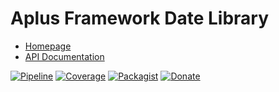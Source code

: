# Aplus Framework Date Library

- [Homepage](https://aplus-framework.com/docs/date)
- [API Documentation](https://aplus-framework.gitlab.io/libraries/date/docs/)

[![Pipeline](https://gitlab.com/aplus-framework/libraries/date/badges/master/pipeline.svg)](https://gitlab.com/aplus-framework/libraries/date/-/pipelines?scope=branches)
[![Coverage](https://gitlab.com/aplus-framework/libraries/date/badges/master/coverage.svg?job=test:php)](https://aplus-framework.gitlab.io/libraries/date/coverage/)
[![Packagist](https://img.shields.io/packagist/v/aplus/date)](https://packagist.org/packages/aplus/date)
[![Donate](https://img.shields.io/badge/Donate-PayPal-blue.svg)](https://www.paypal.com/cgi-bin/webscr?cmd=_s-xclick&hosted_button_id=NGBNW5PY4VSJ4)
